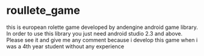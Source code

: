 # roullete_game
this is european rolette game developed by andengine android game library.
In order to use this library you just need android studio 2.3 and above.
Please see it and give me any comment because i develop this game when i was a 4th year student
without any experience
